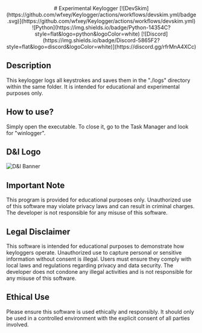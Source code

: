 <div align="center">
# Experimental Keylogger
[![DevSkim](https://github.com/wfxey/Keylogger/actions/workflows/devskim.yml/badge.svg)](https://github.com/wfxey/Keylogger/actions/workflows/devskim.yml) ![Python](https://img.shields.io/badge/Python-14354C?style=flat&logo=python&logoColor=white) [![Discord](https://img.shields.io/badge/Discord-5865F2?style=flat&logo=discord&logoColor=white)](https://discord.gg/rfrMnA4XCc)

</div>


## Description
This keylogger logs all keystrokes and saves them in the "./logs" directory within the same folder. It is intended for educational and experimental purposes only.

## How to use?
Simply open the executable. To close it, go to the Task Manager and look for "winlogger".

## D&I Logo

![D&I Banner](https://github.com/Ivole32/Mc-Server-Builder/assets/158351052/1ddbd9ff-9783-42d2-9e31-a1f3a1a0b768)

## Important Note
This program is provided for educational purposes only. Unauthorized use of this software may violate privacy laws and can result in criminal charges. The developer is not responsible for any misuse of this software.

## Legal Disclaimer
This software is intended for educational purposes to demonstrate how keyloggers operate. Unauthorized use to capture personal or sensitive information without consent is illegal. Users must ensure they comply with local laws and regulations regarding privacy and data security. The developer does not condone any illegal activities and is not responsible for any misuse of this software.

## Ethical Use
Please ensure this software is used ethically and responsibly. It should only be used in a controlled environment with the explicit consent of all parties involved.
